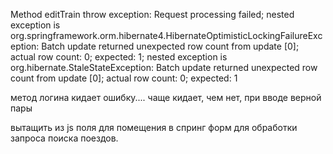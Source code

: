 
Method editTrain throw exception:
 Request processing failed; nested exception is org.springframework.orm.hibernate4.HibernateOptimisticLockingFailureException: Batch update returned unexpected row count from update [0]; actual row count: 0; expected: 1; nested exception is org.hibernate.StaleStateException: Batch update returned unexpected row count from update [0]; actual row count: 0; expected: 1
 
 метод логина кидает ошибку.... чаще кидает, чем нет, при вводе верной пары
 
 вытащить из js поля для помещения в спринг форм для обработки запроса поиска поездов.
 